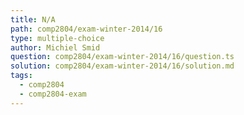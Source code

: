 ```yaml
---
title: N/A
path: comp2804/exam-winter-2014/16
type: multiple-choice
author: Michiel Smid
question: comp2804/exam-winter-2014/16/question.ts
solution: comp2804/exam-winter-2014/16/solution.md
tags:
  - comp2804
  - comp2804-exam
---
```

